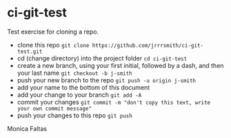 # ci-git-test
Test exercise for cloning a repo.

- clone this repo `git clone https://github.com/jrrrsmith/ci-git-test.git`
- cd (change directory) into the project folder `cd ci-git-test`
- create a new branch, using your first initial, followed by a dash, and then your last name `git checkout -b j-smith`
- push your new branch to the repo `git push -u origin j-smith`
- add your name to the bottom of this document
- add your change to your branch `git add -A`
- commit your changes `git commit -m "don't copy this text, write your own commit message"`
- push your changes to this repo `git push`

Monica Faltas

